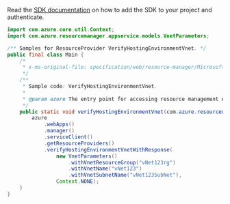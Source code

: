 Read the [SDK documentation](https://github.com/Azure/azure-sdk-for-java/blob/azure-resourcemanager_2.15.0/sdk/resourcemanager/azure-resourcemanager/README.md) on how to add the SDK to your project and authenticate.

```java
import com.azure.core.util.Context;
import com.azure.resourcemanager.appservice.models.VnetParameters;

/** Samples for ResourceProvider VerifyHostingEnvironmentVnet. */
public final class Main {
    /*
     * x-ms-original-file: specification/web/resource-manager/Microsoft.Web/stable/2021-03-01/examples/VerifyHostingEnvironmentVnet.json
     */
    /**
     * Sample code: VerifyHostingEnvironmentVnet.
     *
     * @param azure The entry point for accessing resource management APIs in Azure.
     */
    public static void verifyHostingEnvironmentVnet(com.azure.resourcemanager.AzureResourceManager azure) {
        azure
            .webApps()
            .manager()
            .serviceClient()
            .getResourceProviders()
            .verifyHostingEnvironmentVnetWithResponse(
                new VnetParameters()
                    .withVnetResourceGroup("vNet123rg")
                    .withVnetName("vNet123")
                    .withVnetSubnetName("vNet123SubNet"),
                Context.NONE);
    }
}
```
